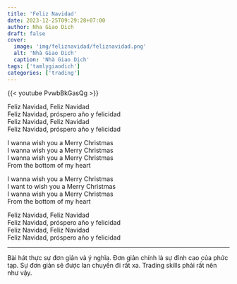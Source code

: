 ```yaml
---
title: 'Feliz Navidad'
date: 2023-12-25T09:29:28+07:00
author: Nha Giao Dich
draft: false
cover:
  image: 'img/feliznavidad/feliznavidad.png'
  alt: 'Nhà Giao Dịch'
  caption: 'Nhà Giao Dịch'
tags: ['tamlygiaodich']
categories: ['trading']
---
```


{{< youtube PvwbBkGasQg >}}

Feliz Navidad, Feliz Navidad  
Feliz Navidad, próspero año y felicidad  
Feliz Navidad, Feliz Navidad  
Feliz Navidad, próspero año y felicidad

I wanna wish you a Merry Christmas  
I wanna wish you a Merry Christmas  
I wanna wish you a Merry Christmas  
From the bottom of my heart

I wanna wish you a Merry Christmas  
I want to wish you a Merry Christmas  
I wanna wish you a Merry Christmas  
From the bottom of my heart

Feliz Navidad, Feliz Navidad  
Feliz Navidad, próspero año y felicidad  
Feliz Navidad, Feliz Navidad  
Feliz Navidad, próspero año y felicidad

---

Bài hát thực sự đơn giản và ý nghĩa. Đơn giản chính là sự đỉnh cao của phức tạp. Sự đơn giản sẽ được lan chuyền đi rất xa. Trading skills phải rất nên như vậy.
